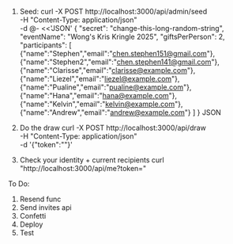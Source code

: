 1. Seed:
curl -X POST http://localhost:3000/api/admin/seed \
  -H "Content-Type: application/json" \
  -d @- <<'JSON'
{
  "secret": "change-this-long-random-string",
  "eventName": "Wong's Kris Kringle 2025",
  "giftsPerPerson": 2,
  "participants": [
    {"name":"Stephen","email":"chen.stephen151@gmail.com"},
    {"name":"Stephen2","email":"chen.stephen141@gmail.com"},
    {"name":"Clarisse","email":"clarisse@example.com"},
    {"name":"Liezel","email":"liezel@example.com"},
    {"name":"Pualine","email":"pualine@example.com"},
    {"name":"Hana","email":"hana@example.com"},
    {"name":"Kelvin","email":"kelvin@example.com"},
    {"name":"Andrew","email":"andrew@example.com"}
  ]
}
JSON

1. Do the draw
curl -X POST http://localhost:3000/api/draw \
  -H "Content-Type: application/json" \
  -d '{"token":"<paste-one-token>"}'

2. Check your identity + current recipients
curl "http://localhost:3000/api/me?token=<paste-one-token>"



To Do:
1. Resend func
2. Send invites api
3. Confetti
4. Deploy
5. Test